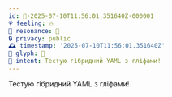 ```yaml
---
id: 🧭-2025-07-10T11:56:01.351640Z-000001
💗 feeling: 🔥
🔁 resonance: 🧠
🔒 privacy: public
🕰️ timestamp: '2025-07-10T11:56:01.351640Z'
🧠 glyph: 🧭
🧭 intent: Тестую гібридний YAML з гліфами!
---
```


Тестую гібридний YAML з гліфами!